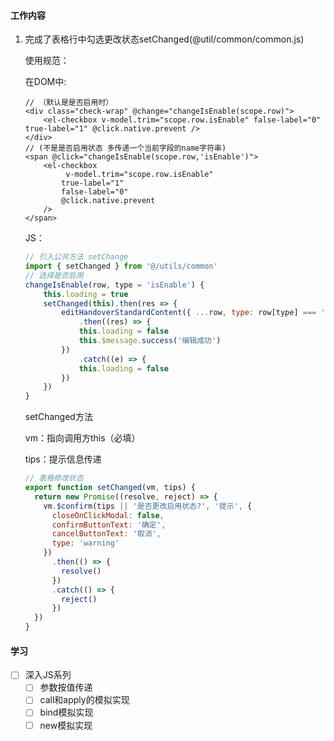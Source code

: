 #### 工作内容

1. 完成了表格行中勾选更改状态setChanged(@util/common/common.js)

   使用规范：

   在DOM中:

   ```vue
   // （默认是是否启用时）
   <div class="check-wrap" @change="changeIsEnable(scope.row)">
       <el-checkbox v-model.trim="scope.row.isEnable" false-label="0" true-label="1" @click.native.prevent />
   </div>
   // (不是是否启用状态 多传递一个当前字段的name字符串)
   <span @click="changeIsEnable(scope.row,'isEnable')">
       <el-checkbox
          	v-model.trim="scope.row.isEnable"
           true-label="1"
           false-label="0"
           @click.native.prevent
       />
   </span>
   ```

   JS：

   ```javascript
   // 引入公共方法 setChange
   import { setChanged } from '@/utils/common'
   // 选择是否启用
   changeIsEnable(row, type = 'isEnable') {
       this.loading = true
       setChanged(this).then(res => {
           editHandoverStandardContent({ ...row, type: row[type] === '1' ? '0' : '1' })
               .then((res) => {
               this.loading = false
               this.$message.success('编辑成功')
           })
               .catch((e) => {
               this.loading = false
           })
       })
   }
   ```

   setChanged方法

   vm：指向调用方this（必填）

   tips：提示信息传递

   ```javascript
   // 表格修改状态
   export function setChanged(vm, tips) {
     return new Promise((resolve, reject) => {
       vm.$confirm(tips || '是否更改启用状态?', '提示', {
         closeOnClickModal: false,
         confirmButtonText: '确定',
         cancelButtonText: '取消',
         type: 'warning'
       })
         .then(() => {
           resolve()
         })
         .catch(() => {
           reject()
         })
     })
   }
   ```

#### 学习

- [ ] 深入JS系列
  - [ ] 参数按值传递
  - [ ] call和apply的模拟实现
  - [ ] bind模拟实现
  - [ ] new模拟实现